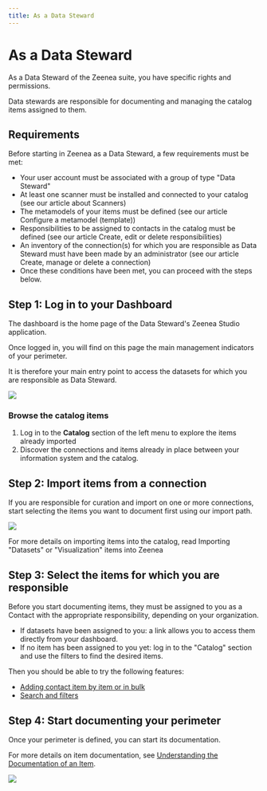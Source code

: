 ```yaml
---
title: As a Data Steward
---
```


# As a Data Steward

As a Data Steward of the Zeenea suite, you have specific rights and permissions. 

Data stewards are responsible for documenting and managing the catalog items assigned to them.

## Requirements

Before starting in Zeenea as a Data Steward, a few requirements must be met:

* Your user account must be associated with a group of type "Data Steward"
* At least one scanner must be installed and connected to your catalog (see our article about Scanners)
* The metamodels of your items must be defined (see our article Configure a metamodel (template))
* Responsibilities to be assigned to contacts in the catalog must be defined (see our article Create, edit or delete responsibilities)
* An inventory of the connection(s) for which you are responsible as Data Steward must have been made by an administrator (see our article Create, manage or delete a connection)
* Once these conditions have been met, you can proceed with the steps below.

## Step 1: Log in to your Dashboard
The dashboard is the home page of the Data Steward's Zeenea Studio application. 

Once logged in, you will find on this page the main management indicators of your perimeter.

It is therefore your main entry point to access the datasets for which you are responsible as Data Steward.

  ![](/img/zeenea-data-steward.png)

### Browse the catalog items 

1. Log in to the **Catalog** section of the left menu to explore the items already imported 
2. Discover the connections and items already in place between your information system and the catalog.

## Step 2: Import items from a connection

If you are responsible for curation and import on one or more connections, start selecting the items you want to document first using our import path.

  ![](/img/zeenea-import-dialog.png)

For more details on importing items into the catalog, read Importing "Datasets" or "Visualization" items into Zeenea

## Step 3: Select the items for which you are responsible

Before you start documenting items, they must be assigned to you as a Contact with the appropriate responsibility, depending on your organization.

* If datasets have been assigned to you: a link allows you to access them directly from your dashboard.
* If no item has been assigned to you yet: log in to the "Catalog" section and use the filters to find the desired items.

Then you should be able to try the following features:

* [Adding contact item by item or in bulk](./zeenea-editing-items-in-bulk.md)
* [Search and filters](./zeenea-studio-search.md)

## Step 4: Start documenting your perimeter

Once your perimeter is defined, you can start its documentation.

For more details on item documentation, see [Understanding the Documentation of an Item](./zeenea-item-documentation.md).

  ![](/img/zeenea-perimeter.png)
